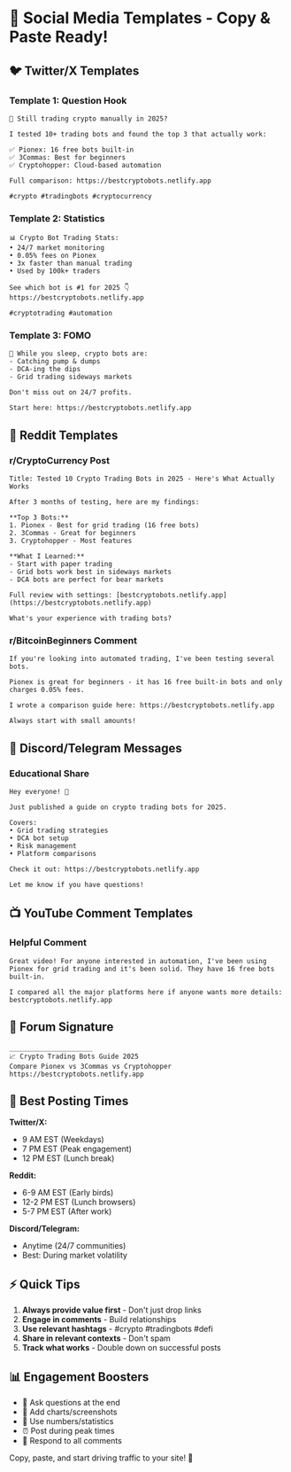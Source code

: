 # 📱 Social Media Templates - Copy & Paste Ready!

## 🐦 Twitter/X Templates

### Template 1: Question Hook
```
🤔 Still trading crypto manually in 2025?

I tested 10+ trading bots and found the top 3 that actually work:

✅ Pionex: 16 free bots built-in
✅ 3Commas: Best for beginners  
✅ Cryptohopper: Cloud-based automation

Full comparison: https://bestcryptobots.netlify.app

#crypto #tradingbots #cryptocurrency
```

### Template 2: Statistics
```
📊 Crypto Bot Trading Stats:
• 24/7 market monitoring
• 0.05% fees on Pionex
• 3x faster than manual trading
• Used by 100k+ traders

See which bot is #1 for 2025 👇
https://bestcryptobots.netlify.app

#cryptotrading #automation
```

### Template 3: FOMO
```
🚨 While you sleep, crypto bots are:
- Catching pump & dumps
- DCA-ing the dips
- Grid trading sideways markets

Don't miss out on 24/7 profits.

Start here: https://bestcryptobots.netlify.app
```

## 📘 Reddit Templates

### r/CryptoCurrency Post
```
Title: Tested 10 Crypto Trading Bots in 2025 - Here's What Actually Works

After 3 months of testing, here are my findings:

**Top 3 Bots:**
1. Pionex - Best for grid trading (16 free bots)
2. 3Commas - Great for beginners
3. Cryptohopper - Most features

**What I Learned:**
- Start with paper trading
- Grid bots work best in sideways markets
- DCA bots are perfect for bear markets

Full review with settings: [bestcryptobots.netlify.app](https://bestcryptobots.netlify.app)

What's your experience with trading bots?
```

### r/BitcoinBeginners Comment
```
If you're looking into automated trading, I've been testing several bots. 

Pionex is great for beginners - it has 16 free built-in bots and only charges 0.05% fees. 

I wrote a comparison guide here: https://bestcryptobots.netlify.app

Always start with small amounts!
```

## 💬 Discord/Telegram Messages

### Educational Share
```
Hey everyone! 👋

Just published a guide on crypto trading bots for 2025. 

Covers:
• Grid trading strategies
• DCA bot setup
• Risk management
• Platform comparisons

Check it out: https://bestcryptobots.netlify.app

Let me know if you have questions!
```

## 📺 YouTube Comment Templates

### Helpful Comment
```
Great video! For anyone interested in automation, I've been using Pionex for grid trading and it's been solid. They have 16 free bots built-in.

I compared all the major platforms here if anyone wants more details: bestcryptobots.netlify.app
```

## 📧 Forum Signature
```
_____________________
📈 Crypto Trading Bots Guide 2025
Compare Pionex vs 3Commas vs Cryptohopper
https://bestcryptobots.netlify.app
```

## 🎯 Best Posting Times

**Twitter/X:**
- 9 AM EST (Weekdays)
- 7 PM EST (Peak engagement)
- 12 PM EST (Lunch break)

**Reddit:**
- 6-9 AM EST (Early birds)
- 12-2 PM EST (Lunch browsers)
- 5-7 PM EST (After work)

**Discord/Telegram:**
- Anytime (24/7 communities)
- Best: During market volatility

## ⚡ Quick Tips

1. **Always provide value first** - Don't just drop links
2. **Engage in comments** - Build relationships
3. **Use relevant hashtags** - #crypto #tradingbots #defi
4. **Share in relevant contexts** - Don't spam
5. **Track what works** - Double down on successful posts

## 📊 Engagement Boosters

- 🎯 Ask questions at the end
- 📸 Add charts/screenshots
- 🔢 Use numbers/statistics
- ⏰ Post during peak times
- 💬 Respond to all comments

Copy, paste, and start driving traffic to your site! 🚀 